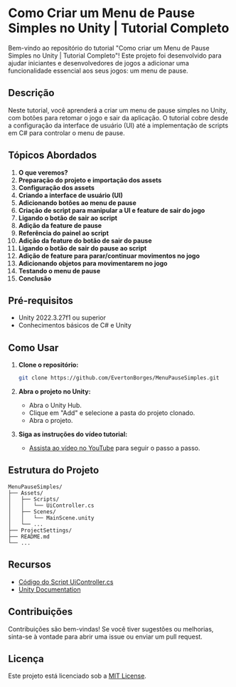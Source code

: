 # Como Criar um Menu de Pause Simples no Unity | Tutorial Completo

Bem-vindo ao repositório do tutorial "Como criar um Menu de Pause Simples no Unity | Tutorial Completo"! Este projeto foi desenvolvido para ajudar iniciantes e desenvolvedores de jogos a adicionar uma funcionalidade essencial aos seus jogos: um menu de pause.

## Descrição

Neste tutorial, você aprenderá a criar um menu de pause simples no Unity, com botões para retomar o jogo e sair da aplicação. O tutorial cobre desde a configuração da interface de usuário (UI) até a implementação de scripts em C# para controlar o menu de pause.

## Tópicos Abordados

01. **O que veremos?**
02. **Preparação do projeto e importação dos assets**
03. **Configuração dos assets**
04. **Criando a interface de usuário (UI)**
05. **Adicionando botões ao menu de pause**
06. **Criação de script para manipular a UI e feature de sair do jogo**
07. **Ligando o botão de sair ao script**
08. **Adição da feature de pause**
09. **Referência do painel ao script**
10. **Adição da feature do botão de sair do pause**
11. **Ligando o botão de sair do pause ao script**
12. **Adição de feature para parar/continuar movimentos no jogo**
13. **Adicionando objetos para movimentarem no jogo**
14. **Testando o menu de pause**
15. **Conclusão**

## Pré-requisitos

- Unity 2022.3.27f1 ou superior
- Conhecimentos básicos de C# e Unity

## Como Usar

1. **Clone o repositório:**
   ```bash
   git clone https://github.com/EvertonBorges/MenuPauseSimples.git
   ```
2. **Abra o projeto no Unity:**
   - Abra o Unity Hub.
   - Clique em "Add" e selecione a pasta do projeto clonado.
   - Abra o projeto.

3. **Siga as instruções do vídeo tutorial:**
   - [Assista ao vídeo no YouTube](https://youtu.be/LAUJTMiAWFg) para seguir o passo a passo.

## Estrutura do Projeto

```plaintext
MenuPauseSimples/
├── Assets/
│   ├── Scripts/
│   │   └── UiController.cs
│   ├── Scenes/
│   │   └── MainScene.unity
│   └── ...
├── ProjectSettings/
├── README.md
└── ...
```

## Recursos

- [Código do Script UiController.cs](https://github.com/EvertonBorges/MenuPauseSimples/blob/master/Assets/Scripts/UiController.cs)
- [Unity Documentation](https://docs.unity3d.com/Manual/index.html)

## Contribuições

Contribuições são bem-vindas! Se você tiver sugestões ou melhorias, sinta-se à vontade para abrir uma issue ou enviar um pull request.

## Licença

Este projeto está licenciado sob a [MIT License](LICENSE).
